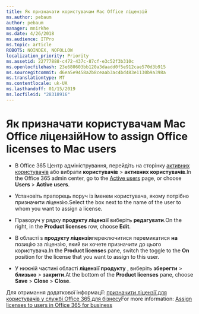 ```yaml
---
title: Як призначати користувачам Mac Office ліцензій
ms.author: pebaum
author: pebaum
manager: mnirkhe
ms.date: 4/26/2018
ms.audience: ITPro
ms.topic: article
ROBOTS: NOINDEX, NOFOLLOW
localization_priority: Priority
ms.assetid: 22777888-c472-437c-87cf-e3c52f3b310c
ms.openlocfilehash: 23e680603bb120a3daadd0f5e912cae570d3b915
ms.sourcegitcommit: d6ea5e9458a2b8ceaab3ac4bd483e1130b9a398a
ms.translationtype: MT
ms.contentlocale: uk-UA
ms.lasthandoff: 01/15/2019
ms.locfileid: "28318916"
---
```

# <a name="how-to-assign-office-licenses-to-mac-users"></a><span data-ttu-id="4c458-102">Як призначати користувачам Mac Office ліцензій</span><span class="sxs-lookup"><span data-stu-id="4c458-102">How to assign Office licenses to Mac users</span></span>

- <span data-ttu-id="4c458-103">В Office 365 Центр адміністрування, перейдіть на сторінку [активних користувачів](https://go.microsoft.com/fwlink/p/?linkid=834822) або вибрати **користувачів** \> **активних користувачів**.</span><span class="sxs-lookup"><span data-stu-id="4c458-103">In the Office 365 admin center, go to the [Active users](https://go.microsoft.com/fwlink/p/?linkid=834822) page, or choose **Users** \> **Active users**.</span></span>
    
- <span data-ttu-id="4c458-104">Установіть прапорець поруч із іменем користувача, якому потрібно призначити ліцензію.</span><span class="sxs-lookup"><span data-stu-id="4c458-104">Select the box next to the name of the user to whom you want to assign a license.</span></span>
    
- <span data-ttu-id="4c458-105">Праворуч у рядку **продукту ліцензії** виберіть **редагувати**.</span><span class="sxs-lookup"><span data-stu-id="4c458-105">On the right, in the **Product licenses** row, choose **Edit**.</span></span>
    
- <span data-ttu-id="4c458-106">В області s **продукту ліцензія**переключитися перемикатися **на** позицію за ліцензію, який ви хочете призначити до цього користувача.</span><span class="sxs-lookup"><span data-stu-id="4c458-106">In the **Product license**s pane, switch the toggle to the **On** position for the license that you want to assign to this user.</span></span> 
    
- <span data-ttu-id="4c458-107">У нижній частині області **ліцензії продукту** , виберіть **зберегти** \> **близько** \> **закрити**.</span><span class="sxs-lookup"><span data-stu-id="4c458-107">At the bottom of the **Product licenses** pane, choose **Save** \> **Close** \> **Close**.</span></span>
    
<span data-ttu-id="4c458-108">Для отримання додаткової інформації: [призначити ліцензії для користувачів у службі Office 365 для бізнесу](.md)</span><span class="sxs-lookup"><span data-stu-id="4c458-108">For more information: [Assign licenses to users in Office 365 for business](.md)</span></span>
  


